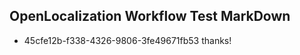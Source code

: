 ## OpenLocalization Workflow Test MarkDown
* 45cfe12b-f338-4326-9806-3fe49671fb53 thanks!

<!--HONumber=Oct16_HO4-->


